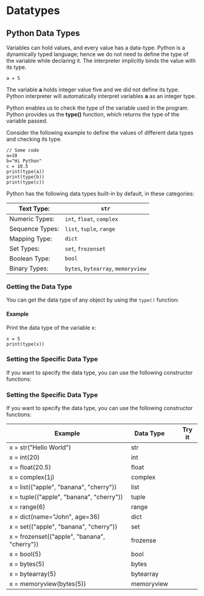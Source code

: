 # Datatypes

## Python Data Types

Variables can hold values, and every value has a data-type. Python is a dynamically typed language; hence we do not need to define the type of the variable while declaring it. The interpreter implicitly binds the value with its type.

`a = 5`&#x20;

The variable **a** holds integer value five and we did not define its type. Python interpreter will automatically interpret variables **a** as an integer type.

Python enables us to check the type of the variable used in the program. Python provides us the **type()** function, which returns the type of the variable passed.

Consider the following example to define the values of different data types and checking its type.

```
// Some code
a=10  
b="Hi Python"  
c = 10.5  
print(type(a))  
print(type(b))  
print(type(c))  
```

Python has the following data types built-in by default, in these categories:

| Text Type:      | `str`                              |
| --------------- | ---------------------------------- |
| Numeric Types:  | `int`, `float`, `complex`          |
| Sequence Types: | `list`, `tuple`, `range`           |
| Mapping Type:   | `dict`                             |
| Set Types:      | `set`, `frozenset`                 |
| Boolean Type:   | `bool`                             |
| Binary Types:   | `bytes`, `bytearray`, `memoryview` |

### Getting the Data Type

You can get the data type of any object by using the `type()` function:

#### Example

Print the data type of the variable x:

`x = 5`\
`print(type(x))`

### Setting the Specific Data Type

If you want to specify the data type, you can use the following constructor functions:

### Setting the Specific Data Type

If you want to specify the data type, you can use the following constructor functions:

| Example                                      | Data Type  |   | Try it |
| -------------------------------------------- | ---------- | - | ------ |
| x = str("Hello World")                       | str        |   |        |
| x = int(20)                                  | int        |   |        |
| x = float(20.5)                              | float      |   |        |
| x = complex(1j)                              | complex    |   |        |
| x = list(("apple", "banana", "cherry"))      | list       |   |        |
| x = tuple(("apple", "banana", "cherry"))     | tuple      |   |        |
| x = range(6)                                 | range      |   |        |
| x = dict(name="John", age=36)                | dict       |   |        |
| x = set(("apple", "banana", "cherry"))       | set        |   |        |
| x = frozenset(("apple", "banana", "cherry")) | frozense   |   |        |
| x = bool(5)                                  | bool       |   |        |
| x = bytes(5)                                 | bytes      |   |        |
| x = bytearray(5)                             | bytearray  |   |        |
| x = memoryview(bytes(5))                     | memoryview |   |        |
